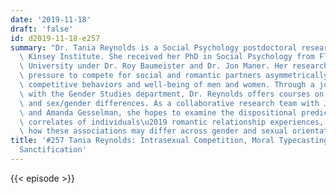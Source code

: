 ```yaml
---
date: '2019-11-18'
draft: 'false'
id: d2019-11-18-e257
summary: "Dr. Tania Reynolds is a Social Psychology postdoctoral researcher at the\
  \ Kinsey Institute. She received her PhD in Social Psychology from Florida State\
  \ University under Dr. Roy Baumeister and Dr. Jon Maner. Her research examines how\
  \ pressure to compete for social and romantic partners asymmetrically affects the\
  \ competitive behaviors and well-being of men and women. Through a joint appointment\
  \ with the Gender Studies department, Dr. Reynolds offers courses on human sexuality\
  \ and sex/gender differences. As a collaborative research team with Justin Garcia\
  \ and Amanda Gesselman, she hopes to examine the dispositional predictors and physiological\
  \ correlates of individuals\u2019 romantic relationship experiences, as well as\
  \ how these associations may differ across gender and sexual orientation."
title: '#257 Tania Reynolds: Intrasexual Competition, Moral Typecasting, And Victim
  Sanctification'
---
```

{{< episode >}}
